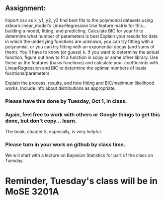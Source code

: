 ## Assignment:
Import csv as x, y1, y2, y3
find best fits to the polymonial datasets using sklearn.linear_model's LinearRegression
Use feature matrix for this... building a model, fitting, and predicting.
Calculate BIC for your fit to determine what number of parameters is best
Explain your results
for data in which the underlying functions are unknown, you can try fitting with a polynomial, 
or you can try fitting with an exponential decay (and sums of them). You'll have to know (or guess) k.
If you want to determine the actual function, figure out how to fit a function in scipy or some other library. 
Use these as the features (basis functions) and calculate your coefficients with LinearRegression and BIC 
to determine the optimal numbers of basis fucntions/parameters.

Explain the process, results, and how fitting and BIC/maximum likelihood works. Include info about distributions as appropriate.

### Please have this done by Tuesday, Oct 1, in class. 

### Again, feel free to work with others or Google things to get this done, but don't copy... learn. 

The book, chapter 5, especially, is very helpful. 

### Please turn in your work on github by class time.

We will start with a lecture on Bayesian Statistics for part of the class on Tuesday.

# Reminder, Tuesday's class will be in MoSE 3201A
